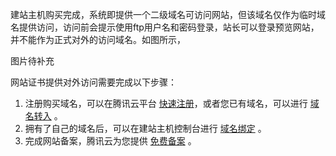 建站主机购买完成，系统即提供一个二级域名可访问网站，但该域名仅作为临时域名提供访问，访问前会提示使用ftp用户名和密码登录，站长可以登录预览网站，并不能作为正式对外的访问域名。如图所示，

图片待补充

网站证书提供对外访问需要完成以下步骤：
1. 注册购买域名，可以在腾讯云平台 [快速注册](https://dnspod.cloud.tencent.com/)，或者您已有域名，可以进行 [域名转入](https://console.cloud.tencent.com/domain/trans-in) 。
2. 拥有了自己的域名后，可以在建站主机控制台进行 [域名绑定](https://cloud.tencent.com/document/product/615/11183) 。
3. 完成网站备案，腾讯云为您提供 [免费备案](https://console.qcloud.com/beian) 。
